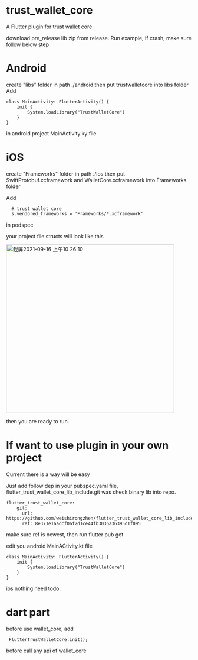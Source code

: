# trust_wallet_core

A Flutter plugin for trust wallet core

download pre_release lib zip from release.
Run example, If crash, make sure follow below step
# Android
create "libs" folder in path ./android then put trustwalletcore into libs folder
Add 
```
class MainActivity: FlutterActivity() {
    init {
        System.loadLibrary("TrustWalletCore")
    }
}
 ```
in android project MainActivity.ky file 


# iOS
create "Frameworks" folder in path ./ios then put  SwiftProtobuf.xcframework and WalletCore.xcframework into Frameworks folder

Add 
```
  # trust wallet core
  s.vendored_frameworks = 'Frameworks/*.xcframework'
```

in podspec 

your project file structs will look like this

<img width="456" alt="截屏2021-09-16 上午10 26 10" src="https://user-images.githubusercontent.com/54241621/133539483-b8019dfd-3b5f-44d5-88a9-62738f5df09f.png">


then you are ready to run.






# If want to use plugin in your own project

Current there is a way will be easy

Just add follow dep in your pubspec.yaml file, flutter_trust_wallet_core_lib_include.git was check binary lib into repo.
```
flutter_trust_wallet_core:
    git:
      url: https://github.com/weishirongzhen/flutter_trust_wallet_core_lib_include.git
      ref: 8e371e1aadcf06f2d1ce44fb3036a36395d1f095
```

make sure ref is newest, then run  flutter pub get

edit you android MainACtivity.kt file
```
class MainActivity: FlutterActivity() {
    init {
        System.loadLibrary("TrustWalletCore")
    }
}

```

ios nothing need todo.

# dart part
before use wallet_core, add 
```
 FlutterTrustWalletCore.init();
```
before call any api of wallet_core

